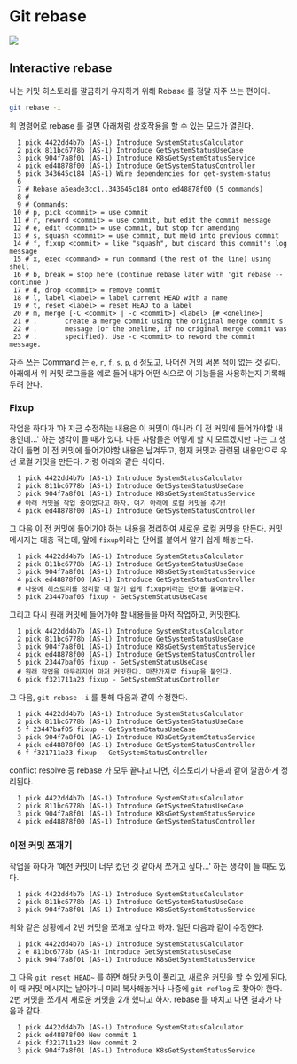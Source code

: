 # Git rebase

![](https://media.vlpt.us/images/st2702/post/2140bd4b-9487-4c5c-843c-a057b692a08d/%E1%84%89%E1%85%B3%E1%84%8F%E1%85%B3%E1%84%85%E1%85%B5%E1%86%AB%E1%84%89%E1%85%A3%E1%86%BA%202020-08-09%20%E1%84%8B%E1%85%A9%E1%84%8C%E1%85%A5%E1%86%AB%201.16.56.png)

## Interactive rebase

나는 커밋 히스토리를 깔끔하게 유지하기 위해 Rebase 를 정말 자주 쓰는 편이다.

```bash
git rebase -i
```

위 명령어로 rebase 를 걸면 아래처럼 상호작용을 할 수 있는 모드가 열린다.

```
  1 pick 4422dd4b7b (AS-1) Introduce SystemStatusCalculator
  2 pick 811bc6778b (AS-1) Introduce GetSystemStatusUseCase
  3 pick 904f7a8f01 (AS-1) Introduce K8sGetSystemStatusService
  4 pick ed48878f00 (AS-1) Introduce GetSystemStatusController
  5 pick 343645c184 (AS-1) Wire dependencies for get-system-status
  6
  7 # Rebase a5eade3cc1..343645c184 onto ed48878f00 (5 commands)
  8 #
  9 # Commands:
 10 # p, pick <commit> = use commit
 11 # r, reword <commit> = use commit, but edit the commit message
 12 # e, edit <commit> = use commit, but stop for amending
 13 # s, squash <commit> = use commit, but meld into previous commit
 14 # f, fixup <commit> = like "squash", but discard this commit's log message
 15 # x, exec <command> = run command (the rest of the line) using shell
 16 # b, break = stop here (continue rebase later with 'git rebase --continue')
 17 # d, drop <commit> = remove commit
 18 # l, label <label> = label current HEAD with a name
 19 # t, reset <label> = reset HEAD to a label
 20 # m, merge [-C <commit> | -c <commit>] <label> [# <oneline>]
 21 # .       create a merge commit using the original merge commit's
 22 # .       message (or the oneline, if no original merge commit was
 23 # .       specified). Use -c <commit> to reword the commit message.
```

자주 쓰는 Command 는 `e`, `r`, `f`, `s`, `p`, `d` 정도고, 나머진 거의 써본 적이 없는 것 같다.
아래에서 위 커밋 로그들을 예로 들어 내가 어떤 식으로 이 기능들을 사용하는지 기록해 두려 한다.

### Fixup

작업을 하다가 '아 지금 수정하는 내용은 이 커밋이 아니라 이 전 커밋에 들어가야할 내용인데...' 하는 생각이 들 때가 있다.
다른 사람들은 어떻게 할 지 모르겠지만 나는 그 생각이 들면 이 전 커밋에 들어가야할 내용은 남겨두고,
현재 커밋과 관련된 내용만으로 우선 로컬 커밋을 만든다. 가령 아래와 같은 식이다.

```
  1 pick 4422dd4b7b (AS-1) Introduce SystemStatusCalculator
  2 pick 811bc6778b (AS-1) Introduce GetSystemStatusUseCase
  3 pick 904f7a8f01 (AS-1) Introduce K8sGetSystemStatusService
  # 아래 커밋을 작업 중이었다고 하자. 여기 아래에 로컬 커밋을 추가!
  4 pick ed48878f00 (AS-1) Introduce GetSystemStatusController
```

그 다음 이 전 커밋에 들어가야 하는 내용을 정리하여 새로운 로컬 커밋을 만든다.
커밋 메시지는 대충 적는데, 앞에 `fixup`이라는 단어를 붙여서 알기 쉽게 해놓는다.

```
  1 pick 4422dd4b7b (AS-1) Introduce SystemStatusCalculator
  2 pick 811bc6778b (AS-1) Introduce GetSystemStatusUseCase
  3 pick 904f7a8f01 (AS-1) Introduce K8sGetSystemStatusService
  4 pick ed48878f00 (AS-1) Introduce GetSystemStatusController
  # 나중에 히스토리를 정리할 때 알기 쉽게 fixup이라는 단어를 붙여놓는다.
  5 pick 23447baf05 fixup - GetSystemStatusUseCase
```

그리고 다시 원래 커밋에 들어가야 할 내용들을 마저 작업하고, 커밋한다.

```
  1 pick 4422dd4b7b (AS-1) Introduce SystemStatusCalculator
  2 pick 811bc6778b (AS-1) Introduce GetSystemStatusUseCase
  3 pick 904f7a8f01 (AS-1) Introduce K8sGetSystemStatusService
  4 pick ed48878f00 (AS-1) Introduce GetSystemStatusController
  5 pick 23447baf05 fixup - GetSystemStatusUseCase
  # 원래 작업을 마무리지어 마저 커밋한다. 마찬가지로 fixup을 붙인다.
  6 pick f321711a23 fixup - GetSystemStatusController
```

그 다음, `git rebase -i` 를 통해 다음과 같이 수정한다.

```
  1 pick 4422dd4b7b (AS-1) Introduce SystemStatusCalculator
  2 pick 811bc6778b (AS-1) Introduce GetSystemStatusUseCase
  5 f 23447baf05 fixup - GetSystemStatusUseCase
  3 pick 904f7a8f01 (AS-1) Introduce K8sGetSystemStatusService
  4 pick ed48878f00 (AS-1) Introduce GetSystemStatusController
  6 f f321711a23 fixup - GetSystemStatusController
```

conflict resolve 등 rebase 가 모두 끝나고 나면, 히스토리가 다음과 같이 깔끔하게 정리된다.

```
  1 pick 4422dd4b7b (AS-1) Introduce SystemStatusCalculator
  2 pick 811bc6778b (AS-1) Introduce GetSystemStatusUseCase
  3 pick 904f7a8f01 (AS-1) Introduce K8sGetSystemStatusService
  4 pick ed48878f00 (AS-1) Introduce GetSystemStatusController
```

### 이전 커밋 쪼개기

작업을 하다가 '예전 커밋이 너무 컸던 것 같아서 쪼개고 싶다...' 하는 생각이 들 때도 있다.

```
  1 pick 4422dd4b7b (AS-1) Introduce SystemStatusCalculator
  2 pick 811bc6778b (AS-1) Introduce GetSystemStatusUseCase
  3 pick 904f7a8f01 (AS-1) Introduce K8sGetSystemStatusService
```

위와 같은 상황에서 2번 커밋을 쪼개고 싶다고 하자. 일단 다음과 같이 수정한다.

```
  1 pick 4422dd4b7b (AS-1) Introduce SystemStatusCalculator
  2 e 811bc6778b (AS-1) Introduce GetSystemStatusUseCase
  3 pick 904f7a8f01 (AS-1) Introduce K8sGetSystemStatusService
```

그 다음 `git reset HEAD~` 를 하면 해당 커밋이 풀리고, 새로운 커밋을 할 수 있게 된다. 이 때 커밋 메시지는 날아가니 미리
복사해놓거나 나중에 `git reflog` 로 찾아야 한다.
2번 커밋을 쪼개서 새로운 커밋을 2개 했다고 하자. rebase 를 마치고 나면 결과가 다음과 같다.

```
  1 pick 4422dd4b7b (AS-1) Introduce SystemStatusCalculator
  2 pick ed48878f00 New commit 1
  4 pick f321711a23 New commit 2
  3 pick 904f7a8f01 (AS-1) Introduce K8sGetSystemStatusService
```
